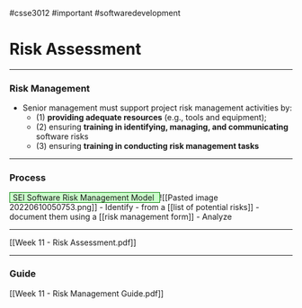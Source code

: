 #csse3012 #important #softwaredevelopment 
# Risk Assessment
___
### Risk Management
- Senior management must support project risk management activities by: 
	- (1) **providing adequate resources** (e.g., tools and equipment); 
	- (2) ensuring **training in identifying, managing, and communicating** software risks
	- (3) ensuring **training in conducting risk management tasks**

___
### Process

<span style="background-color: #cfc ; padding-left: 5px; padding-right: 5px; border: 1px solid green;">
SEI Software Risk Management Model 
</span>
![[Pasted image 20220610050753.png]]
- Identify
	- from a [[list of potential risks]]
	- document them using a [[risk management form]]
- Analyze

___
[[Week 11 - Risk Assessment.pdf]]

___
### Guide
[[Week 11 - Risk Management Guide.pdf]]
